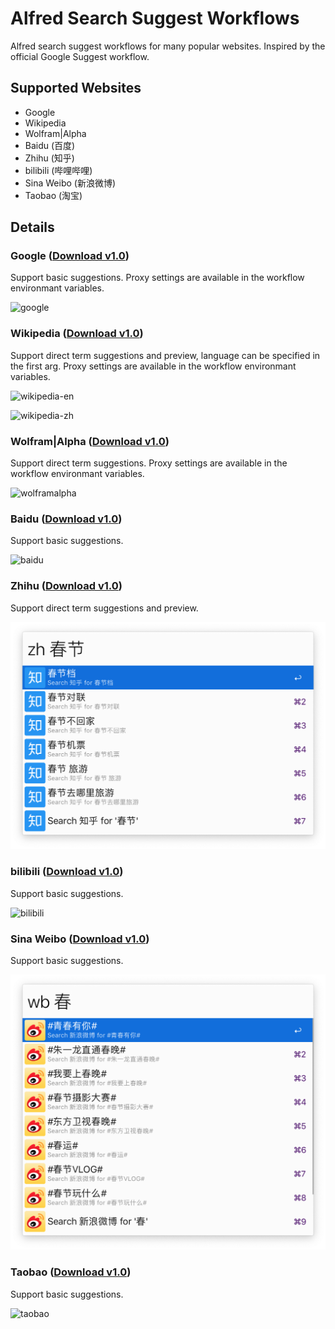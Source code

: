 # Alfred Search Suggest Workflows
Alfred search suggest workflows for many popular websites. Inspired by the official Google Suggest workflow.

## Supported Websites
* Google
* Wikipedia
* Wolfram|Alpha
* Baidu (百度)
* Zhihu (知乎)
* bilibili (哔哩哔哩)
* Sina Weibo (新浪微博)
* Taobao (淘宝)

## Details

### Google ([Download v1.0](https://github.com/AkikoZ/alfred-search-suggest-workflows/raw/master/workflows/Google%20Suggest.alfredworkflow))
Support basic suggestions. Proxy settings are available in the workflow environmant variables.

![google](https://github.com/AkikoZ/alfred-search-suggest-workflows/blob/master/screenshots/google.png)

### Wikipedia ([Download v1.0](https://github.com/AkikoZ/alfred-search-suggest-workflows/raw/master/workflows/Wikipedia%20Suggest.alfredworkflow))
Support direct term suggestions and preview, language can be specified in the first arg. Proxy settings are available in the workflow environmant variables.

![wikipedia-en](https://github.com/AkikoZ/alfred-search-suggest-workflows/blob/master/screenshots/wikipedia-en.png)

![wikipedia-zh](https://github.com/AkikoZ/alfred-search-suggest-workflows/blob/master/screenshots/wikipedia-zh.png)

### Wolfram|Alpha ([Download v1.0](https://github.com/AkikoZ/alfred-search-suggest-workflows/raw/master/workflows/Wolfram%7CAlpha%20Suggest.alfredworkflow))
Support direct term suggestions. Proxy settings are available in the workflow environmant variables.

![wolframalpha](https://github.com/AkikoZ/alfred-search-suggest-workflows/blob/master/screenshots/wolframalpha.png)

### Baidu ([Download v1.0](https://github.com/AkikoZ/alfred-search-suggest-workflows/raw/master/workflows/Baidu%20Suggest.alfredworkflow))
Support basic suggestions.

![baidu](https://github.com/AkikoZ/alfred-search-suggest-workflows/blob/master/screenshots/baidu.png)

### Zhihu ([Download v1.0](https://github.com/AkikoZ/alfred-search-suggest-workflows/raw/master/workflows/Zhihu%20Suggest.alfredworkflow))
Support direct term suggestions and preview.

![zhihu](https://github.com/AkikoZ/alfred-search-suggest-workflows/blob/master/screenshots/zhihu.png)

### bilibili ([Download v1.0](https://github.com/AkikoZ/alfred-search-suggest-workflows/raw/master/workflows/bilibili%20Suggest.alfredworkflow))
Support basic suggestions.

![bilibili](https://github.com/AkikoZ/alfred-search-suggest-workflows/blob/master/screenshots/bilibili.png)

### Sina Weibo ([Download v1.0](https://github.com/AkikoZ/alfred-search-suggest-workflows/raw/master/workflows/Sina%20Weibo%20Suggest.alfredworkflow))
Support basic suggestions.

![sinaweibo](https://github.com/AkikoZ/alfred-search-suggest-workflows/blob/master/screenshots/sinaweibo.png)

### Taobao ([Download v1.0](https://github.com/AkikoZ/alfred-search-suggest-workflows/raw/master/workflows/Taobao%20Suggest.alfredworkflow))
Support basic suggestions.

![taobao](https://github.com/AkikoZ/alfred-search-suggest-workflows/blob/master/screenshots/taobao.png)

